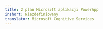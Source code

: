 ```yaml
---
title: 2 plan Microsoft aplikacji PowerApp
inshort: Niezdefiniowany
translator: Microsoft Cognitive Services
---
```




